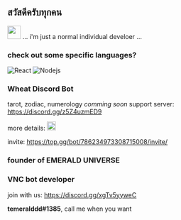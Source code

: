 ## สวัสดีครับทุกคน
<img src="https://emojis.slackmojis.com/emojis/images/1597609813/10031/60fps_parrot.gif?1597609813" width="30"/> ... i'm just a normal individual develoer ...

### check out some specific languages?
<img alt="React" src="https://img.shields.io/badge/-React-45b8d8?style=flat-square&logo=react&logoColor=white" />

<img alt="Nodejs" src="https://img.shields.io/badge/-Nodejs-43853d?style=flat-square&logo=Node.js&logoColor=white" />

### Wheat Discord Bot 
tarot, zodiac, numerology *comming soon*
support server: https://discord.gg/z5Z4uzmED9

more details: <a href ="https://top.gg/bot/786234973308715008"><img alt="Wheat" src="https://i.imgur.com/o31SePR.png" width='20px'></a>

invite: https://top.gg/bot/786234973308715008/invite/

### founder of EMERALD UNIVERSE ###

### VNC bot developer
join with us: https://discord.gg/xgTv5yyweC

**temeralddd#1385**, call me when you want

